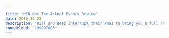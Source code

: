 ```yaml
---

title: "NIN Not The Actual Events Review"
date: 2016-12-28
description: "Hill and Beez interrupt their Xmas to bring you a full review of Nine Inch Nails's first new music in 3 whole years. Not The Actual Events is available now and we discuss how it measures up to their past, what's new for them and what it means for the band's future. Yes, we realise that our review is ten mins longer than the EP itself. Sorry not sorry."
soundcloud: "299897803"
---
```

